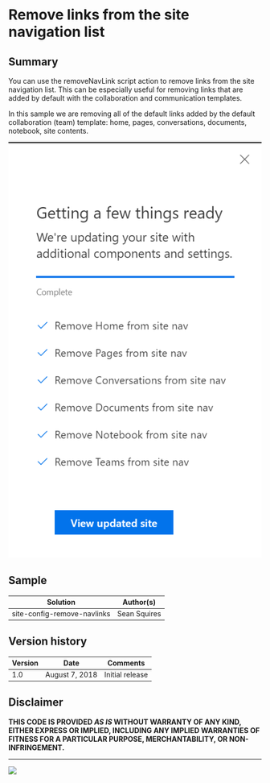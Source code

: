 # Remove links from the site navigation list

## Summary

You can use the removeNavLink script action to remove links from the site navigation list. This can be especially useful for removing links that are added by default with the collaboration and communication templates.

In this sample we are removing all of the default links added by the default collaboration (team) template: home, pages, conversations, documents, notebook, site contents.


![Screenshot](screenshot.png)

## Sample

Solution|Author(s)
--------|---------
site-config-remove-navlinks | Sean Squires

## Version history

Version|Date|Comments
-------|----|--------
1.0| August 7, 2018 |Initial release

## Disclaimer
**THIS CODE IS PROVIDED *AS IS* WITHOUT WARRANTY OF ANY KIND, EITHER EXPRESS OR IMPLIED, INCLUDING ANY IMPLIED WARRANTIES OF FITNESS FOR A PARTICULAR PURPOSE, MERCHANTABILITY, OR NON-INFRINGEMENT.**

---

<img src="https://telemetry.sharepointpnp.com/sp-dev-site-scripts/samples/site-config-remove-navlinks" />